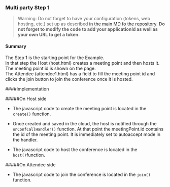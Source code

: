 ### Multi party Step 1


>Warning: Do not forget to have your configuration (tokens, web hosting, etc.) set up as described [in the main MD fo the repository](../../readme.md). **Do not forget to modify the code to add your applicationId as well as your own URL to get a token.**  

#### Summary

The Step 1 is the starting point for the Example.  
In that step the Host (host.html) creates a meeting point and then hosts it. The meeting point id is shown on the page.  
The Attendee (attendee1.html) has a field to fill the meeting point id and clicks the join button to join the conference once it is hosted.

####Implementation

#####On Host side

- The javascript code to create the meeting point is located in the ```create()``` function.

- Once created and saved in the cloud, the host is notified through the ```onConfCallHandler()``` function. At that point the meetingPoint.id contains the id of the meeting point. It is immediately set to autoaccept mode in the handler.

- The javascript code to host the conference is located in the ```host()```function.

#####On Attendee side

- The javascript code to join the conference is located in the ```join()``` function.

